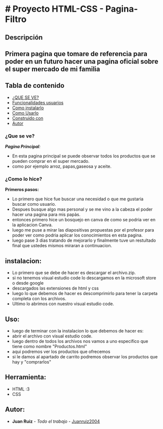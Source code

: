 # # Proyecto HTML-CSS - Pagina- Filtro

## Descripción
Primera pagina que tomare de referencia para poder en un futuro hacer una pagina oficial sobre el super mercado de mi familia
---
## Tabla de contenido
 - [¿QUE SE VE?](###¿Queseve?)
 - [Funcionalidades usuarios](###¿Comolohice?)
 - [Como instalarlo](##Instalacion)
 - [Como Usarlo](##Uso)
 - [Construido con](##Herramienta)
 - [Autor](##Autor)
   
### ¿Que se ve?

***Pagina Principal**:*

- En esta pagina principal se puede observar todos los productos que se pueden comprar en el super mercado.
- como por ejemplo arroz, papas,gaseosa y aceite.

### ¿Como lo hice?

**Primeros pasos:**

- Lo primero que hice fue buscar una necesidad o que me gustaria buscar como usuario.
- Despues busque algo mas personal y se me vino a la cabeza el poder hacer una  pagina para mis papàs.
- entonces primero hice un bosquejo en canva de como se podria ver en la aplicacion Canva.
- luego me puse a mirar las diapositivas propuestas por el profesor para poder ver como podria aplicar los conocimientos en esta pagina.
- luego pase 3 dias tratando de mejorarlo y finalmente tuve un restultado final que ustedes mismos miraran a continuacion.

## instalacion:
 - Lo primero que se debe de hacer es descargar el archivo.zip.
 - si no tenemos visual estudio code lo descargamos en la microsoft store o desde google
 - descargados las extensiones de html y css 
 - luego lo que debemos de hacer es descomprimirlo para tener la carpeta completa con los archivos.
 - Ultimo lo abrimos con nuestro visual estudio code.
   
## Uso:
  - luego de terminar con la instalacion lo que debemos de hacer es:
  - abrir el archivo con visual estudio code.
  - luego dentro de todos los archivos nos vamos a uno especifico que tiene como nombre "Productos.html"
  - aqui podremos ver los productos que ofrecemos
  - si le damos al apartado de carrito podremos observar los productos que hay y "comprarlos"

## Herramienta:
- HTML :3
- CSS

## Autor:
* **Juan Ruiz** - *Todo el trabajo* - [Juanruiz2004](https://github.com/JuanRuiz2004)
    

